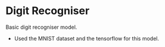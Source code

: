 # Digit Recogniser
Basic digit recogniser model.
* Used the MNIST dataset and the tensorflow for this model.


